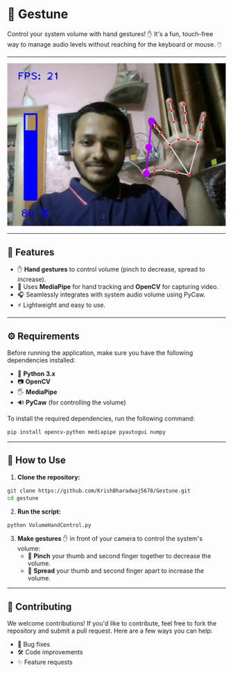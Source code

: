 # 🤚 **Gestune**

Control your system volume with hand gestures! ✋ It's a fun, touch-free way to manage audio levels without reaching for the keyboard or mouse. 🖱️

---

![Gesture Volume Control](gestune.png)

---

## 🚀 Features

- ✋ **Hand gestures** to control volume (pinch to decrease, spread to increase).
- 🤖 Uses **MediaPipe** for hand tracking and **OpenCV** for capturing video.
- 🎧 Seamlessly integrates with system audio volume using PyCaw.
- ⚡ Lightweight and easy to use.

---

## ⚙️ Requirements

Before running the application, make sure you have the following dependencies installed:

- 🐍 **Python 3.x**
- 📷 **OpenCV**
- 🖐️ **MediaPipe**
- 🔊 **PyCaw** (for controlling the volume)
  
To install the required dependencies, run the following command:

```bash
pip install opencv-python mediapipe pyautogui numpy
```

---

## 📝 How to Use

1. **Clone the repository:**

```bash
git clone https://github.com/KrishBharadwaj5678/Gestune.git
cd gestune
```

2. **Run the script:**

```bash
python VolumeHandControl.py
```

3. **Make gestures** ✋ in front of your camera to control the system's volume:
    - 🤏 **Pinch** your thumb and second finger together to decrease the volume.
    - 🔽 **Spread** your thumb and second finger apart to increase the volume.

---

## 🤝 Contributing

We welcome contributions! If you'd like to contribute, feel free to fork the repository and submit a pull request. Here are a few ways you can help:
- 🐞 Bug fixes
- 🛠️ Code improvements
- ✨ Feature requests
